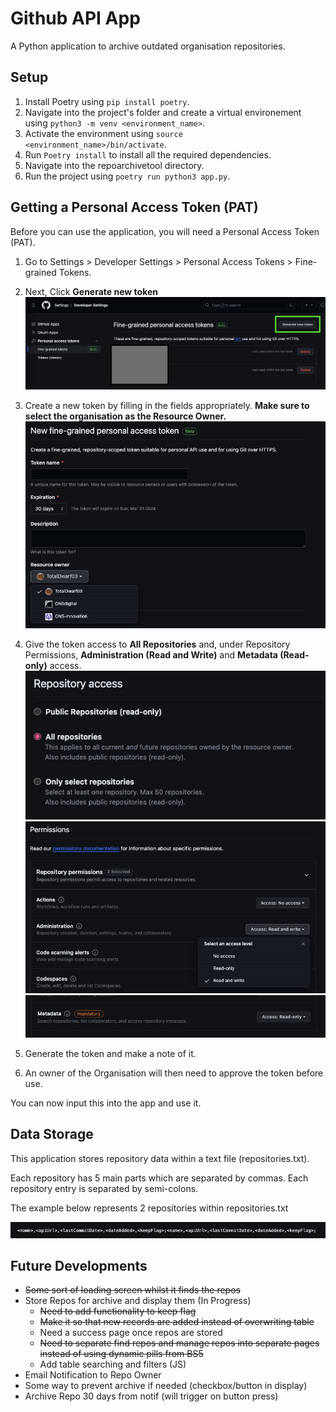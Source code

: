 # Github API App
A Python application to archive outdated organisation repositories.

## Setup
1. Install Poetry using `pip install poetry`.
2. Navigate into the project's folder and create a virtual environement using `python3 -m venv <environment_name>`.
3. Activate the environment using `source <environment_name>/bin/activate`.
4. Run `Poetry install` to install all the required dependencies.
5. Navigate into the repoarchivetool directory.
6. Run the project using `poetry run python3 app.py`.

## Getting a Personal Access Token (PAT)
Before you can use the application, you will need a Personal Access Token (PAT).

1. Go to Settings > Developer Settings > Personal Access Tokens > Fine-grained Tokens.
2. Next, Click **Generate new token**
![New Fine-grained token UI](/assets/readme/PAT2.png)

3. Create a new token by filling in the fields appropriately. **Make sure to select the organisation as the Resource Owner.**
![Resource Owner Field](/assets/readme/PAT3.png)
4. Give the token access to **All Repositories** and, under Repository Permissions, **Administration (Read and Write)** and **Metadata (Read-only)** access.
![Repository Access](/assets/readme/PAT4.png)
![Administration Permission](/assets/readme/PAT5.png)
![Metadata Permission](/assets/readme/PAT6.png)

5. Generate the token and make a note of it.
6. An owner of the Organisation will then need to approve the token before use.

You can now input this into the app and use it.

## Data Storage
This application stores repository data within a text file (repositories.txt).

Each repository has 5 main parts which are separated by commas. Each repository entry is separated by semi-colons.

The example below represents 2 repositories within repositories.txt

![Data Storage Format](/assets/readme/DataStorage.png)

## Future Developments
- ~~Some sort of loading screen whilst it finds the repos~~
- Store Repos for archive and display them (In Progress)
    - ~~Need to add functionality to keep flag~~
    - ~~Make it so that new records are added instead of overwriting table~~
    - Need a success page once repos are stored
    - ~~Need to separate find repos and manage repos into separate pages instead of using dynamic pills from BS5~~
    - Add table searching and filters (JS)
- Email Notification to Repo Owner
- Some way to prevent archive if needed (checkbox/button in display)
- Archive Repo 30 days from notif (will trigger on button press)
